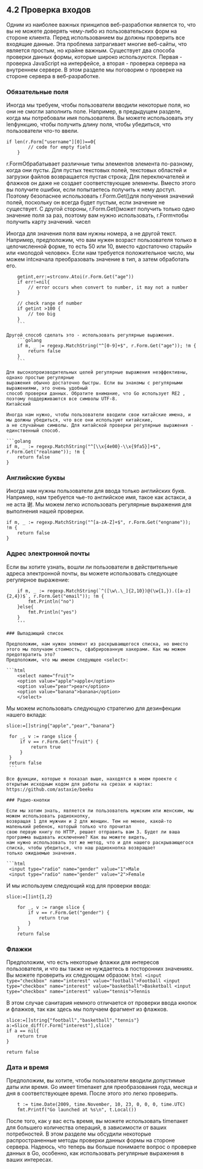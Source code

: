 ## 4.2 Проверка входов

Одним из наиболее важных принципов веб-разработки является то, что вы не можете доверять чему-либо из 
пользовательских форм на стороне клиента. Перед использованием вы должны проверить все входящие данные. 
Эта проблема затрагивает многие веб-сайты, что является простым, но крайне важным.
Существует два способа проверки данных формы, которые широко используются. 
Первая - проверка JavaScript на интерфейсе, а вторая - проверка сервера на внутреннем сервере. 
В этом разделе мы поговорим о проверке на стороне сервера в веб-разработке.

### Обязательные поля

Иногда мы требуем, чтобы пользователи вводили некоторые поля, но они не смогли заполнить поле. Например, в предыдущем разделе, когда мы потребовали имя пользователя. Вы можете использовать эту lenфункцию, чтобы получить длину поля, чтобы убедиться, что пользователи что-то ввели.
```golang
if len(r.Form["username"][0])==0{
        // code for empty field
    }
```
r.FormОбрабатывает различные типы элементов элемента по-разному, когда они пусты. Для пустых текстовых полей, текстовых областей и загрузки файлов возвращается пустая строка; Для переключателей и флажков он даже не создает соответствующие элементы. Вместо этого вы получите ошибки, если попытаетесь получить к нему доступ. Поэтому безопаснее использовать r.Form.Get()для получения значений полей, поскольку он всегда будет пустым, если значение не существует. С другой стороны, r.Form.Get()может получить только одно значение поля за раз, поэтому вам нужно использовать, r.Formчтобы получить карту значений.
чисел

Иногда для значения поля вам нужны номера, а не другой текст. 
Например, предположим, что вам нужен возраст пользователя только в целочисленной форме, то есть 50 или 10, 
вместо «достаточно старый» или «молодой человек». Если нам требуется положительное число, мы можем intсначала 
преобразовать значение в тип, а затем обработать его.

```golang
    getint,err:=strconv.Atoi(r.Form.Get("age"))
    if err!=nil{
        // error occurs when convert to number, it may not a number
    }

    // check range of number
    if getint >100 {
        // too big
    }
    ```
    
Другой способ сделать это - использовать регулярные выражения.
    ```golang
    if m, _ := regexp.MatchString("^[0-9]+$", r.Form.Get("age")); !m {
        return false
    }
    ```
    
Для высокопроизводительных целей регулярные выражения неэффективны, однако простые регулярные 
выражения обычно достаточно быстры. Если вы знакомы с регулярными выражениями, это очень удобный 
способ проверки данных. Обратите внимание, что Go использует RE2 , поэтому поддерживаются все символы UTF-8.
Китайский

Иногда нам нужно, чтобы пользователи вводили свои китайские имена, и мы должны убедиться, что все они используют китайские, 
а не случайные символы. Для китайской проверки регулярные выражения - единственный способ.

```golang
if m, _ := regexp.MatchString("^[\\x{4e00}-\\x{9fa5}]+$", r.Form.Get("realname")); !m {
    return false
}
```

### Английские буквы

Иногда нам нужны пользователи для ввода только английских букв. Например, нам требуется чье-то английское имя, 
такое как астакси, а не аста 谢. Мы можем легко использовать регулярные выражения для выполнения нашей проверки.

```golang
if m, _ := regexp.MatchString("^[a-zA-Z]+$", r.Form.Get("engname")); !m {
    return false
}
```

### Адрес электронной почты

Если вы хотите узнать, вошли ли пользователи в действительные адреса электронной почты, вы можете использовать 
следующее регулярное выражение:
```golang
    if m, _ := regexp.MatchString(`^([\w\.\_]{2,10})@(\w{1,}).([a-z]{2,4})$`, r.Form.Get("email")); !m {
        fmt.Println("no")
    }else{
        fmt.Println("yes")
    }
    '''
    
### Выпадающий список

Предположим, нам нужен элемент из раскрывающегося списка, но вместо этого мы получаем стоимость, сфабрированную хакерами. Как мы можем предотвратить это?
Предположим, что мы имеем следующее <select>:

```html
    <select name="fruit">
    <option value="apple">apple</option>
    <option value="pear">pear</option>
    <option value="banana">banana</option>
    </select>
```    
Мы можем использовать следующую стратегию для дезинфекции нашего вклада:
   
   ```golang
   slice:=[]string{"apple","pear","banana"}

    for _, v := range slice {
        if v == r.Form.Get("fruit") {
            return true
        }
    }
    return false
    ```
    
Все функции, которые я показал выше, находятся в моем проекте с открытым исходным кодом для работы на срезах и картах: 
https://github.com/astaxie/beeku

### Радио-кнопки

Если мы хотим знать, является ли пользователь мужским или женским, мы можем использовать радиокнопку, 
возвращая 1 для мужчин и 2 для женщин. Тем не менее, какой-то маленький ребенок, который только что прочитал 
свою первую книгу по HTTP, решает отправить вам 3. Будет ли ваша программа выдавать исключение? Как вы можете видеть, 
нам нужно использовать тот же метод, что и для нашего раскрывающегося списка, чтобы убедиться, что наш радиокнопка возвращает
только ожидаемые значения.

```html
    <input type="radio" name="gender" value="1">Male
    <input type="radio" name="gender" value="2">Female
```

И мы используем следующий код для проверки ввода:

```golang
slice:=[]int{1,2}

    for _, v := range slice {
        if v == r.Form.Get("gender") {
            return true
        }
    }
    return false
```

### Флажки

Предположим, что есть некоторые флажки для интересов пользователя, и что вы также не нуждаетесь в посторонних значениях. Вы можете проверить их следующим образом:
    ```html
    <input type="checkbox" name="interest" value="football">Football
    <input type="checkbox" name="interest" value="basketball">Basketball
    <input type="checkbox" name="interest" value="tennis">Tennis
    ```
    
В этом случае санитария немного отличается от проверки ввода кнопок и флажков, так как здесь мы получаем фрагмент из флажков.

```golang
slice:=[]string{"football","basketball","tennis"}
a:=Slice_diff(r.Form["interest"],slice)
if a == nil{
    return true
}

return false
```

### Дата и время

Предположим, вы хотите, чтобы пользователи вводили допустимые даты или время. Go имеет timeпакет для преобразования года,
месяца и дня в соответствующее время. После этого это легко проверить.

```golang
    t := time.Date(2009, time.November, 10, 23, 0, 0, 0, time.UTC)
    fmt.Printf("Go launched at %s\n", t.Local())
```

После того, как у вас есть время, вы можете использовать timeпакет для большего количества операций, в зависимости от 
ваших потребностей.
В этом разделе мы обсудили некоторые распространенные методы проверки данных формы на стороне сервера. 
Надеюсь, что теперь вы больше понимаете вопрос о проверке данных в Go, особенно, как использовать регулярные
выражения в ваших интересах.
